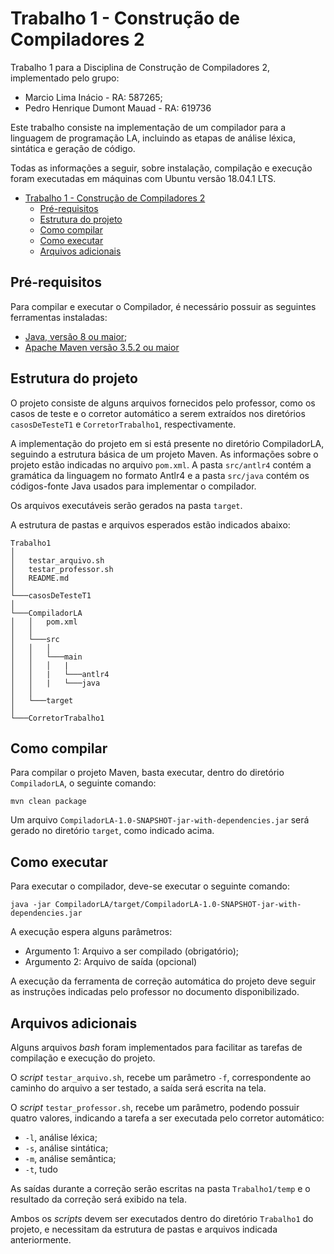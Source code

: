 # Trabalho 1 - Construção de Compiladores 2
Trabalho 1 para a Disciplina de Construção de Compiladores 2, implementado pelo grupo:

- Marcio Lima Inácio - RA: 587265;
- Pedro Henrique Dumont Mauad - RA: 619736

Este trabalho consiste na implementação de um compilador para a linguagem de programação LA, incluindo as etapas de análise léxica, sintática e geração de código.

Todas as informações a seguir, sobre instalação, compilação e execução foram executadas em máquinas com Ubuntu versão 18.04.1 LTS.

- [Trabalho 1 - Construção de Compiladores 2](#trabalho-1---constru%C3%A7%C3%A3o-de-compiladores-2)
    - [Pré-requisitos](#pr%C3%A9-requisitos)
    - [Estrutura do projeto](#estrutura-do-projeto)
    - [Como compilar](#como-compilar)
    - [Como executar](#como-executar)
    - [Arquivos adicionais](#arquivos-adicionais)

## Pré-requisitos

Para compilar e executar o Compilador, é necessário possuir as seguintes ferramentas instaladas:

- [Java, versão 8 ou maior](http://openjdk.java.net/install/);
- [Apache Maven versão 3.5.2 ou maior](https://maven.apache.org/)

## Estrutura do projeto

O projeto consiste de alguns arquivos fornecidos pelo professor, como os casos de teste e o corretor automático a serem extraídos nos diretórios `casosDeTesteT1` e `CorretorTrabalho1`, respectivamente.

A implementação do projeto em si está presente no diretório CompiladorLA, seguindo a estrutura básica de um projeto Maven. As informações sobre o projeto estão indicadas no arquivo `pom.xml`. A pasta `src/antlr4` contém a gramática da linguagem no formato Antlr4 e  a pasta `src/java` contém os códigos-fonte Java usados para implementar o compilador.

Os arquivos executáveis serão gerados na pasta `target`.

A estrutura de pastas e arquivos esperados estão indicados abaixo:

```
Trabalho1
│
│   testar_arquivo.sh
│   testar_professor.sh
│   README.md
│
└───casosDeTesteT1
│
└───CompiladorLA
│   │   pom.xml
│   │
│   └───src
│   │   │
│   │   └───main
│   │   │   |
│   │   |   └───antlr4
│   │   |   └───java
│   │
│   └───target
│
└───CorretorTrabalho1
```

## Como compilar

Para compilar o projeto Maven, basta executar, dentro do diretório `CompiladorLA`, o seguinte comando:

```
mvn clean package
```

Um arquivo `CompiladorLA-1.0-SNAPSHOT-jar-with-dependencies.jar` será gerado no diretório `target`, como indicado acima.

## Como executar

Para executar o compilador, deve-se executar o seguinte comando:

```
java -jar CompiladorLA/target/CompiladorLA-1.0-SNAPSHOT-jar-with-dependencies.jar
```

A execução espera alguns parâmetros:

- Argumento 1: Arquivo a ser compilado (obrigatório);
- Argumento 2: Arquivo de saída (opcional)

A execução da ferramenta de correção automática do projeto deve seguir as instruções indicadas pelo professor no documento disponibilizado.

## Arquivos adicionais

Alguns arquivos _bash_ foram implementados para facilitar as tarefas de compilação e execução do projeto.

O _script_ `testar_arquivo.sh`, recebe um parâmetro `-f`, correspondente ao caminho do arquivo a ser testado, a saída será escrita na tela.

O _script_ `testar_professor.sh`, recebe um parâmetro, podendo possuir quatro valores, indicando a tarefa a ser executada pelo corretor automático:

- `-l`, análise léxica;
- `-s`, análise sintática;
- `-m`, análise semântica;
- `-t`, tudo

As saídas durante a correção serão escritas na pasta `Trabalho1/temp` e o resultado da correção será exibido na tela.

Ambos os _scripts_ devem ser executados dentro do diretório `Trabalho1` do projeto, e necessitam da estrutura de pastas e arquivos indicada anteriormente.
